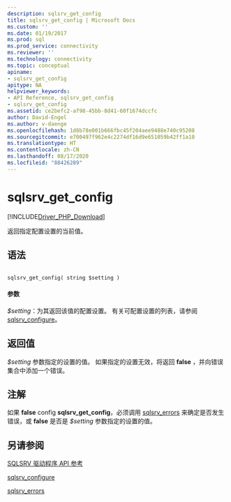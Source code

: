 ```yaml
---
description: sqlsrv_get_config
title: sqlsrv_get_config | Microsoft Docs
ms.custom: ''
ms.date: 01/19/2017
ms.prod: sql
ms.prod_service: connectivity
ms.reviewer: ''
ms.technology: connectivity
ms.topic: conceptual
apiname:
- sqlsrv_get_config
apitype: NA
helpviewer_keywords:
- API Reference, sqlsrv_get_config
- sqlsrv_get_config
ms.assetid: ce2befc2-af98-45bb-8d41-60f1674dccfc
author: David-Engel
ms.author: v-daenge
ms.openlocfilehash: 1d8b78e001b666fbc45f204aee9488e740c95208
ms.sourcegitcommit: e700497f962e4c2274df16d9e651059b42ff1a10
ms.translationtype: HT
ms.contentlocale: zh-CN
ms.lasthandoff: 08/17/2020
ms.locfileid: "88426289"
---
```

# <a name="sqlsrv_get_config"></a>sqlsrv_get_config
[!INCLUDE[Driver_PHP_Download](../../includes/driver_php_download.md)]

返回指定配置设置的当前值。  
  
## <a name="syntax"></a>语法  
  
```  
  
sqlsrv_get_config( string $setting )  
```  
  
#### <a name="parameters"></a>参数  
*$setting*：为其返回该值的配置设置。 有关可配置设置的列表，请参阅 [sqlsrv_configure](../../connect/php/sqlsrv-configure.md)。  
  
## <a name="return-value"></a>返回值  
*$setting* 参数指定的设置的值。 如果指定的设置无效，将返回 **false** ，并向错误集合中添加一个错误。  
  
## <a name="remarks"></a>注解  
如果 **false** config **sqlsrv_get_config**，必须调用 [sqlsrv_errors](../../connect/php/sqlsrv-errors.md) 来确定是否发生错误，或 **false** 是否是 *$setting* 参数指定的设置的值。  
  
## <a name="see-also"></a>另请参阅  
[SQLSRV 驱动程序 API 参考](../../connect/php/sqlsrv-driver-api-reference.md)  

[sqlsrv_configure](../../connect/php/sqlsrv-configure.md)  

[sqlsrv_errors](../../connect/php/sqlsrv-errors.md)  
  
